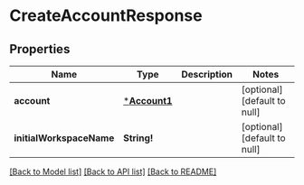 # CreateAccountResponse

## Properties
Name | Type | Description | Notes
------------ | ------------- | ------------- | -------------
**account** | [***Account1**](Account1.md) |  | [optional] [default to null]
**initialWorkspaceName** | **String!** |  | [optional] [default to null]

[[Back to Model list]](../README.md#documentation-for-models) [[Back to API list]](../README.md#documentation-for-api-endpoints) [[Back to README]](../README.md)


